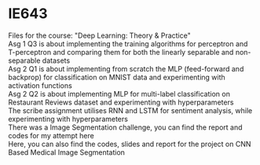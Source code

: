 # IE643
Files for the course: "Deep Learning: Theory &amp; Practice"\
Asg 1 Q3 is about implementing the training algorithms for perceptron and T-perceptron and comparing them for both the linearly separable and non-separable datasets\
Asg 2 Q1 is about implementing from scratch the MLP (feed-forward and backprop) for classification on MNIST data and experimenting with activation functions\
Asg 2 Q2 is about implementing MLP for multi-label classification on Restaurant Reviews dataset and experimenting with hyperparameters\
The scribe assignment utilises RNN and LSTM for sentiment analysis, while experimenting with hyperparameters\
There was a Image Segmentation challenge, you can find the report and codes for my attempt here\
Here, you can also find the codes, slides and report for the project on CNN Based Medical Image Segmentation
